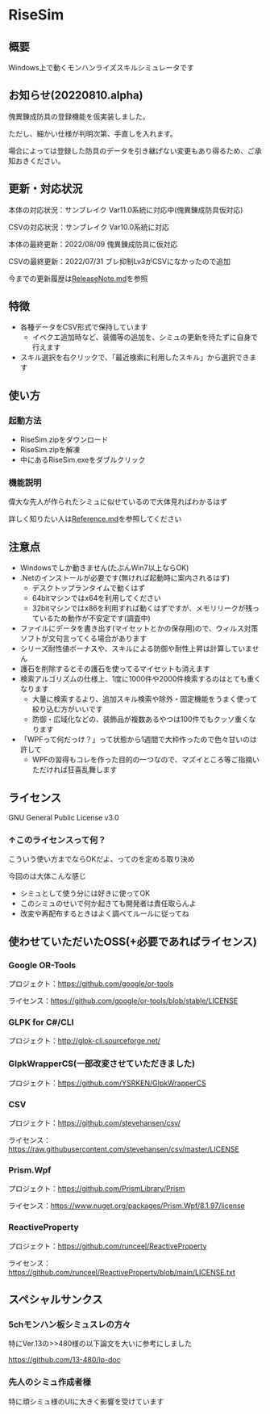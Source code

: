 # RiseSim

## 概要

Windows上で動くモンハンライズスキルシミュレータです

## お知らせ(20220810.alpha)

傀異錬成防具の登録機能を仮実装しました。

ただし、細かい仕様が判明次第、手直しを入れます。

場合によっては登録した防具のデータを引き継げない変更もあり得るため、ご承知おきください。

## 更新・対応状況

本体の対応状況：サンブレイク Var11.0系統に対応中(傀異錬成防具仮対応)

CSVの対応状況：サンブレイク Var10.0系統に対応

本体の最終更新：2022/08/09 傀異錬成防具に仮対応

CSVの最終更新：2022/07/31 ブレ抑制Lv3がCSVになかったので追加

今までの更新履歴は[ReleaseNote.md](./ReleaseNote.md)を参照

## 特徴

- 各種データをCSV形式で保持しています
  - イベクエ追加時など、装備等の追加を、シミュの更新を待たずに自身で行えます
- スキル選択を右クリックで、「最近検索に利用したスキル」から選択できます

## 使い方

### 起動方法

- RiseSim.zipをダウンロード
- RiseSim.zipを解凍
- 中にあるRiseSim.exeをダブルクリック

### 機能説明

偉大な先人が作られたシミュに似せているので大体見ればわかるはず

詳しく知りたい人は[Reference.md](./Reference.md)を参照してください

## 注意点

- Windowsでしか動きません(たぶんWin7以上ならOK)
- .Netのインストールが必要です(無ければ起動時に案内されるはず)
  - デスクトップランタイムで動くはず
  - 64bitマシンではx64を利用してください
  - 32bitマシンではx86を利用すれば動くはずですが、メモリリークが残っているため動作が不安定です(調査中)
- ファイルにデータを書き出す(マイセットとかの保存用)ので、ウィルス対策ソフトが文句言ってくる場合があります
- シリーズ耐性値ボーナスや、スキルによる防御や耐性上昇は計算していません
- 護石を削除するとその護石を使ってるマイセットも消えます
- 検索アルゴリズムの仕様上、1度に1000件や2000件検索するのはとても重くなります
  - 大量に検索するより、追加スキル検索や除外・固定機能をうまく使って絞り込む方がいいです
  - 防御・広域化などの、装飾品が複数あるやつは100件でもクッソ重くなります
- 「WPFって何だっけ？」って状態から1週間で大枠作ったので色々甘いのは許して
  - WPFの習得もコレを作った目的の一つなので、マズイところ等ご指摘いただければ狂喜乱舞します

## ライセンス

GNU General Public License v3.0

### ↑このライセンスって何？

こういう使い方までならOKだよ、ってのを定める取り決め

今回のは大体こんな感じ

- シミュとして使う分には好きに使ってOK
- このシミュのせいで何か起きても開発者は責任取らんよ
- 改変や再配布するときはよく調べてルールに従ってね

## 使わせていただいたOSS(+必要であればライセンス)

### Google OR-Tools

プロジェクト：<https://github.com/google/or-tools>

ライセンス：<https://github.com/google/or-tools/blob/stable/LICENSE>

### GLPK for C#/CLI

プロジェクト：<http://glpk-cli.sourceforge.net/>

### GlpkWrapperCS(一部改変させていただきました)

プロジェクト：<https://github.com/YSRKEN/GlpkWrapperCS>

### CSV

プロジェクト：<https://github.com/stevehansen/csv/>

ライセンス：<https://raw.githubusercontent.com/stevehansen/csv/master/LICENSE>

### Prism.Wpf

プロジェクト：<https://github.com/PrismLibrary/Prism>

ライセンス：<https://www.nuget.org/packages/Prism.Wpf/8.1.97/license>

### ReactiveProperty

プロジェクト：<https://github.com/runceel/ReactiveProperty>

ライセンス：<https://github.com/runceel/ReactiveProperty/blob/main/LICENSE.txt>

## スペシャルサンクス

### 5chモンハン板シミュスレの方々

特にVer.13の>>480様の以下論文を大いに参考にしました

<https://github.com/13-480/lp-doc>

### 先人のシミュ作成者様

特に頑シミュ様のUIに大きく影響を受けています
